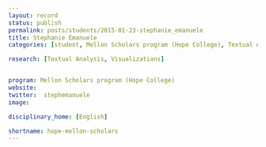 ```yaml
---
layout: record
status: publish
permalink: posts/students/2015-01-23-stephanie_emanuele
title: Stephanie Emanuele
categories: [student, Mellon Scholars program (Hope College), Textual Analysis, Visualizations]

research: [Textual Analysis, Visualizations]


program: Mellon Scholars program (Hope College)
website: 
twitter:  stephemanuele
image: 

disciplinary_home: [English]

shortname: hope-mellon-scholars
---
```


